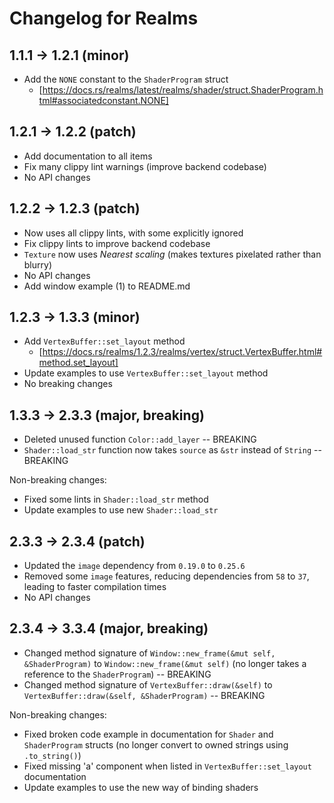 # Changelog for Realms

## 1.1.1 -> 1.2.1 (minor)

- Add the `NONE` constant to the `ShaderProgram` struct
  - [https://docs.rs/realms/latest/realms/shader/struct.ShaderProgram.html#associatedconstant.NONE]

## 1.2.1 -> 1.2.2 (patch)

- Add documentation to all items
- Fix many clippy lint warnings (improve backend codebase)
- No API changes

## 1.2.2 -> 1.2.3 (patch)

- Now uses all clippy lints, with some explicitly ignored 
- Fix clippy lints to improve backend codebase
- `Texture` now uses *Nearest scaling* (makes textures pixelated rather than
  blurry)
- No API changes
- Add window example (1) to README.md

## 1.2.3 -> 1.3.3 (minor)

- Add `VertexBuffer::set_layout` method
  - [https://docs.rs/realms/1.2.3/realms/vertex/struct.VertexBuffer.html#method.set_layout]
- Update examples to use `VertexBuffer::set_layout` method
- No breaking changes

## 1.3.3 -> 2.3.3 (major, breaking)

- Deleted unused function `Color::add_layer` -- BREAKING
- `Shader::load_str` function now takes `source` as `&str` instead of `String`
  -- BREAKING

Non-breaking changes:

- Fixed some lints in `Shader::load_str` method
- Update examples to use new `Shader::load_str`

## 2.3.3 -> 2.3.4 (patch)

- Updated the `image` dependency from `0.19.0` to `0.25.6`
- Removed some `image` features, reducing dependencies from `58` to `37`,
  leading to faster compilation times
- No API changes

## 2.3.4 -> 3.3.4 (major, breaking)

- Changed method signature of `Window::new_frame(&mut self, &ShaderProgram)` to
  `Window::new_frame(&mut self)` (no longer takes a reference to the
  `ShaderProgram`) -- BREAKING
- Changed method signature of `VertexBuffer::draw(&self)` to
  `VertexBuffer::draw(&self, &ShaderProgram)` -- BREAKING

Non-breaking changes:

- Fixed broken code example in documentation for `Shader` and `ShaderProgram`
  structs (no longer convert to owned strings using `.to_string()`)
- Fixed missing 'a' component when listed in `VertexBuffer::set_layout`
  documentation
- Update examples to use the new way of binding shaders

